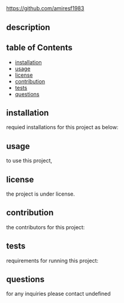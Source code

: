 


## 
https://github.com/amiresf1983

## description


## table of Contents 
- [installation](#installation)
- [usage](#usage)
- [license](#license)
- [contribution](#contribution)
- [tests](#tests)
- [questions](#questions)

## installation 
requied installations for this project as below: 
## usage
to use this project,  
## license
the project is under  license.
## contribution 
the contributors for this project: 
## tests
requirements for running this project: 
## questions
for any inquiries please contact undefined
